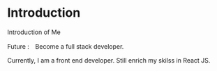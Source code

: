 # Introduction
Introduction of Me

Future :　Become a full stack developer.

Currently, I am a front end developer.
Still enrich my skilss in React JS.


